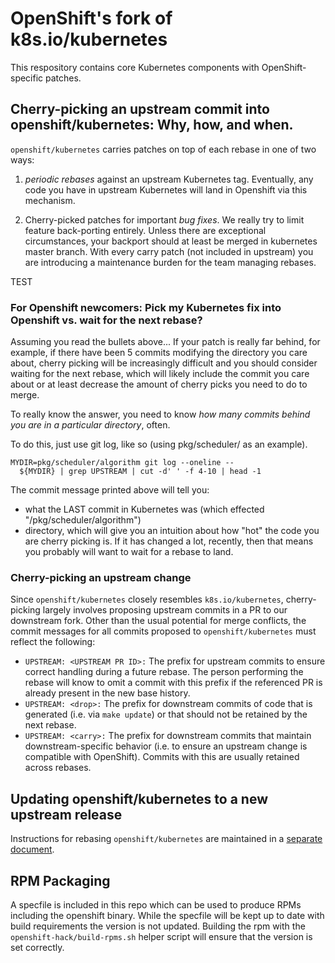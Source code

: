 # OpenShift's fork of k8s.io/kubernetes

This respository contains core Kubernetes components with OpenShift-specific patches.

## Cherry-picking an upstream commit into openshift/kubernetes: Why, how, and when.

`openshift/kubernetes` carries patches on top of each rebase in one of two ways:

1. *periodic rebases* against an upstream Kubernetes tag.  Eventually,
any code you have in upstream Kubernetes will land in Openshift via
this mechanism.

2. Cherry-picked patches for important *bug fixes*.  We really try to
limit feature back-porting entirely. Unless there are exceptional circumstances, your backport should at least be merged in kubernetes master branch. With every carry patch (not included in upstream) you are introducing a maintenance burden for the team managing rebases.

TEST
### For Openshift newcomers: Pick my Kubernetes fix into Openshift vs. wait for the next rebase?

Assuming you read the bullets above... If your patch is really far behind, for
example, if there have been 5 commits modifying the directory you care about,
cherry picking will be increasingly difficult and you should consider waiting
for the next rebase, which will likely include the commit you care about or at
least decrease the amount of cherry picks you need to do to merge.

To really know the answer, you need to know *how many commits behind you are in
a particular directory*, often.

To do this, just use git log, like so (using pkg/scheduler/ as an example).

```
MYDIR=pkg/scheduler/algorithm git log --oneline --
  ${MYDIR} | grep UPSTREAM | cut -d' ' -f 4-10 | head -1
```

The commit message printed above will tell you:

- what the LAST commit in Kubernetes was (which effected
"/pkg/scheduler/algorithm")
- directory, which will give you an intuition about how "hot" the code you are
cherry picking is.  If it has changed a lot, recently, then that means you
probably will want to wait for a rebase to land.

### Cherry-picking an upstream change

Since `openshift/kubernetes` closely resembles `k8s.io/kubernetes`,
cherry-picking largely involves proposing upstream commits in a PR to our
downstream fork. Other than the usual potential for merge conflicts, the
commit messages for all commits proposed to `openshift/kubernetes` must
reflect the following:

- `UPSTREAM: <UPSTREAM PR ID>:` The prefix for upstream commits to ensure
  correct handling during a future rebase. The person performing the rebase
  will know to omit a commit with this prefix if the referenced PR is already
  present in the new base history.
- `UPSTREAM: <drop>:` The prefix for downstream commits of code that is
  generated (i.e. via `make update`) or that should not be retained by the
  next rebase.
- `UPSTREAM: <carry>:` The prefix for downstream commits that maintain
  downstream-specific behavior (i.e. to ensure an upstream change is
  compatible with OpenShift). Commits with this are usually retained across
  rebases.

## Updating openshift/kubernetes to a new upstream release

Instructions for rebasing `openshift/kubernetes` are maintained in a [separate
document](REBASE.openshift.md).

## RPM Packaging

A specfile is included in this repo which can be used to produce RPMs
including the openshift binary. While the specfile will be kept up to
date with build requirements the version is not updated. Building the
rpm with the `openshift-hack/build-rpms.sh` helper script will ensure
that the version is set correctly.
